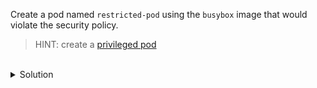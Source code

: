 Create a pod named `restricted-pod` using the `busybox` image that would violate the security policy. 

> HINT: create a [privileged pod](https://kubernetes.io/docs/tasks/configure-pod-container/security-context/)

<br>
<details><summary>Solution</summary>
<br>

```bash
cat << EOF > pod.yaml
apiVersion: v1
kind: Pod
metadata:
  name: restricted-pod
  namespace: my-namespace
spec:
  containers:
  - name: busybox
    image: busybox
    command: ["sh", "-c", "echo Hello Kubernetes! && sleep 3600"]
    securityContext:
      privileged: true
EOF
```{{exec}}

```bash
k create -f pod.yaml
```{{exec}}

The output should be similar to the following:
```bash
Error from server (Forbidden): error when creating "pod.yaml": pods "restricted-pod" is forbidden: violates PodSecurity "restricted:v1.30": privileged (container "busybox" must not set securityContext.privileged=true), allowPrivilegeEscalation != false (container "busybox" must set securityContext.allowPrivilegeEscalation=false), unrestricted capabilities (container "busybox" must set securityContext.capabilities.drop=["ALL"]), runAsNonRoot != true (pod or container "busybox" must set securityContext.runAsNonRoot=true), seccompProfile (pod or container "busybox" must set securityContext.seccompProfile.type to "RuntimeDefault" or "Localhost")
```

</details>